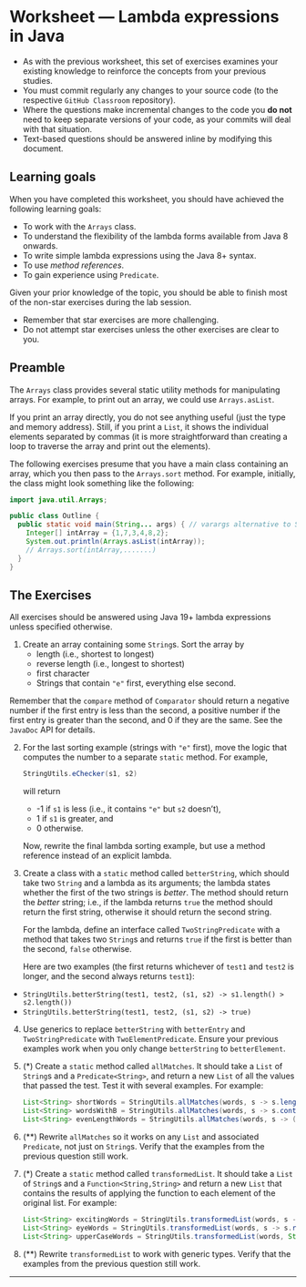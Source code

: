 # Worksheet — Lambda expressions in Java

+ As with the previous worksheet, this set of exercises examines your existing knowledge to reinforce the concepts from your previous studies.
+ You must commit regularly any changes to your source code (to the respective `GitHub Classroom` repository).
+ Where the questions make incremental changes to the code you **do not** need to keep separate versions of your code, as your commits will deal with that situation. 
+ Text-based questions should be answered inline by modifying this document.

## Learning goals

When you have completed this worksheet, you should have achieved the following learning goals:

+ To work with the `Arrays` class.
+ To understand the flexibility of the lambda forms available from Java 8 onwards.
+ To write simple lambda expressions using the Java 8+ syntax.
+ To use *method references*.
+ To gain experience using `Predicate`.

Given your prior knowledge of the topic, you should be able to finish most of the non-star exercises during the lab session.

- Remember that star exercises are more challenging. 
- Do not attempt star exercises unless the other exercises are clear to you.

## Preamble

The `Arrays` class provides several static utility methods for manipulating arrays. For example, to print out an array, we could use `Arrays.asList`. 

If you print an array directly, you do not see anything useful (just the type and memory address). Still, if you print a `List`, it shows the individual elements separated by commas (it is more straightforward than creating a loop to traverse the array and print out the elements).

The following exercises presume that you have a main class containing an array, which you then pass to the `Arrays.sort` method. For example, initially, the class might look something like the following:

```java
import java.util.Arrays;

public class Outline {
  public static void main(String... args) { // varargs alternative to String[]
    Integer[] intArray = {1,7,3,4,8,2};
    System.out.println(Arrays.asList(intArray));
    // Arrays.sort(intArray,.......)
  } 
}
```

## The Exercises

All exercises should be answered using Java 19+ lambda expressions unless specified otherwise.

1. Create an array containing some `String`s. Sort the array by
	+ length (i.e., shortest to longest)
	+ reverse length (i.e., longest to shortest)
	+ first character
	+ Strings that contain `"e"` first, everything else second.
	
  Remember that the `compare` method of `Comparator` should return a negative number if the first entry is less than the second, a positive number if the first entry is greater than the second, and 0 if they are the same. See the `JavaDoc` API for details.
  
2. For the last sorting example (strings with `"e"` first), move the logic that computes the number to a separate `static` method. For example,
  
   ```java
   StringUtils.eChecker(s1, s2)
   ```
   will return
   + -1 if `s1` is less (i.e., it contains `"e"` but `s2` doesn’t),
   + 1 if `s1` is greater, and
   + 0 otherwise.
   
   Now, rewrite the final lambda sorting example, but use a method reference instead of an explicit lambda.
   
3.  Create a class with a `static` method called `betterString`, which should take two `String` and a lambda as its arguments; the lambda states whether the first of the two strings is *better*. The method should return the *better* string; i.e., if the lambda returns `true` the method should return the first string, otherwise it should return the second string.
      
      For the lambda, define an interface called `TwoStringPredicate` with a method that takes two `String`s and returns `true` if the first is better than the second, `false` otherwise.
   
      Here are two examples (the first returns whichever of `test1` and `test2` is longer, and the second always returns `test1`):
      
  + `StringUtils.betterString(test1, test2, (s1, s2) -> s1.length() > s2.length())`
  + `StringUtils.betterString(test1, test2, (s1, s2) -> true)`
    
4. Use generics to replace `betterString` with `betterEntry` and `TwoStringPredicate` with `TwoElementPredicate`. Ensure your previous examples work when you only change `betterString` to `betterElement`.

5. (*) Create a `static` method called `allMatches`. It should take a `List` of `String`s and a `Predicate<String>`, and return a new `List` of all the values that passed the test. Test it with several examples. For example:
   ```java
   List<String> shortWords = StringUtils.allMatches(words, s -> s.length() < 4);
   List<String> wordsWithB = StringUtils.allMatches(words, s -> s.contains("b"));
   List<String> evenLengthWords = StringUtils.allMatches(words, s -> (s.length() % 2) == 0);
   ```

6. (**) Rewrite `allMatches` so it works on any `List` and associated `Predicate`, not just on `String`s. Verify that the examples from the previous question still work.

7. (*) Create a `static` method called `transformedList`. It should take a `List` of `String`s and a `Function<String,String>` and return a new `List` that contains the results of applying the function to each element of the original list. For example:
   ```java
   List<String> excitingWords = StringUtils.transformedList(words, s -> s + "!");
   List<String> eyeWords = StringUtils.transformedList(words, s -> s.replace("i", "eye"));
   List<String> upperCaseWords = StringUtils.transformedList(words, String::toUpperCase);
   ```

8. (**) Rewrite `transformedList` to work with generic types. 
   Verify that the examples from the previous question still work.

------

